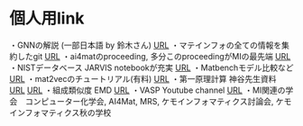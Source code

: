 # 個人用link

・GNNの解説 (一部日本語 by 鈴木さん) [URL](https://suzuki.phd/dmol-book-japanese/index.html)
・マテインフォの全ての情報を集約したgit [URL](https://github.com/JuDFTteam/best-of-atomistic-machine-learning?tab=readme-ov-file)
・ai4matのproceeding, 多分このproceedingがMIの最先端 [URL](https://sites.google.com/view/ai4mat/accepted-work)
・NISTデータベース JARVIS notebookが充実 [URL](https://pages.nist.gov/jarvis_leaderboard/)
・Matbenchモデル比較など [URL](https://matbench.materialsproject.org)
・mat2vecのチュートリアル(有料) [URL](https://axross-recipe.com/recipes/95)
・第一原理計算 神谷先生資料 [URL](http://conf.msl.titech.ac.jp/D2MatE/2023Tutorial/tutorial2023.html) [URL](http://conf.msl.titech.ac.jp/Lecture/jsap-crystal/Kamiya-Slides2023-1.pdf )
・組成類似度 EMD [URL](https://github.com/lrcfmd/ElMD/)
・VASP Youtube channel [URL](https://www.youtube.com/channel/UCBATkNZ7pkAXU9tx7GVhlaw/featured)
・MI関連の学会　コンピューター化学会, AI4Mat, MRS, ケモインフォマティクス討論会, ケモインフォマティクス秋の学校
